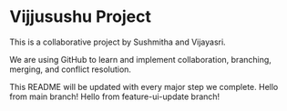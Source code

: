 # Vijjusushu Project

This is a collaborative project by Sushmitha and Vijayasri.

We are using GitHub to learn and implement collaboration, branching, merging, and conflict resolution.

This README will be updated with every major step we complete.
Hello from main branch!
Hello from feature-ui-update branch!

